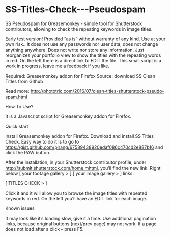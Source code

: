 # SS-Titles-Check---Pseudospam
SS Pseudospam for Greasemonkey - simple tool for Shutterstock contributors,
allowing to check the repeating keywords in image titles.

Early test version! Provided “as is” without warranty of any kind. Use at your own risk.. It does not use any passwords nor user data, does not change anything anywhere. Does not write nor store any information. Just reorganizes your portfolio view to show the titles with the repeating words in red.
On the left there is a direct link to EDIT the file. This small script is a work in progress, leave me a feedback if you like.

Required: Greasemonkey addon for Firefox
Source: download SS Clean Titles from Github

Read more: http://phototric.com/2016/07/clean-titles-shutterstock-pseudo-spam.html

How To Use?

It is a Javascript script for Greasemonkey addon for Firefox.

Quick start

Install Greasemonkey addon for Firefox. 
Download and install SS Titles Check. Easy way to do it is to 
go to https://gist.github.com/plrang/67589438920edaf086c470cd2e887b16 
and click the RAW button.

After the installation, in your Shutterstock contributor profile, under http://submit.shutterstock.com/home.mhtml, 
you’ll find the new link. Right below [ your footage gallery > ] [ your image gallery > ] links.

[ TITLES CHECK > ]

Click it and it will allow you to browse the image titles with repeated keywords in red.
On the left you’ll have an EDIT link for each image.

Known issues

It may look like it’s loading slow, give it a time.
Use additional pagination links, because original buttons (next/prev page) may not work.
If a page does not load after a click – press F5.
